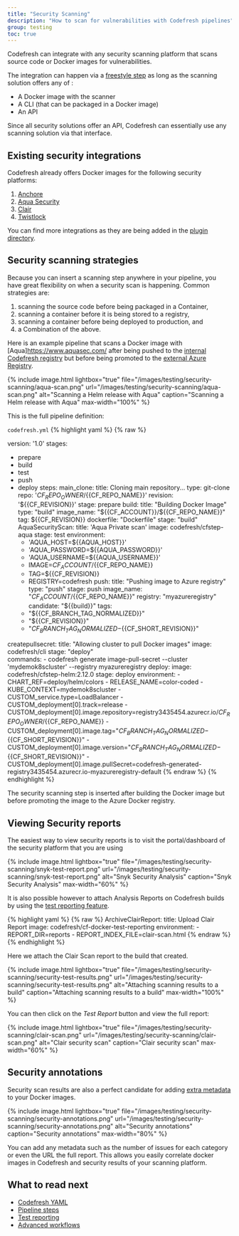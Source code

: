 ```yaml
---
title: "Security Scanning"
description: "How to scan for vulnerabilities with Codefresh pipelines"
group: testing
toc: true
---
```


Codefresh can integrate with any security scanning platform that scans source code or Docker images for vulnerabilities.

The integration can happen via a [freestyle step]({{site.baseurl}}/docs/codefresh-yaml/steps/freestyle/) as long as the scanning solution offers any of :

* A Docker image with the scanner
* A CLI (that can be packaged in a Docker image)
* An API

Since all security solutions offer an API, Codefresh can essentially use any scanning solution via that interface.


## Existing security integrations

Codefresh already offers Docker images for the following security platforms:

1. [Anchore](https://steps.codefresh.io/plugin/anchore-plugin)
1. [Aqua Security](https://steps.codefresh.io/plugin/cfstep-aqua)
1. [Clair](https://steps.codefresh.io/plugin/cfstep-paclair)
1. [Twistlock](https://steps.codefresh.io/plugin/cf-twistlock)


You can find more integrations as they are being added in the [plugin directory](https://steps.codefresh.io/).


## Security scanning strategies

Because you can insert a scanning step anywhere in your pipeline, you have great flexibility on when a security scan is happening. Common strategies are:

1. scanning the source code before being packaged in a Container,
1. scanning a container before it is being stored to a registry,
1. scanning a container before being deployed to production, and
1. a Combination of the above.

Here is an example pipeline that scans a Docker image with [Aqua]https://www.aquasec.com/ after being pushed to the [internal Codefresh registry]({{site.baseurl}}/docs/docker-registries/codefresh-registry/) but before being promoted to the [external Azure Registry]({{site.baseurl}}/docs/docker-registries/external-docker-registries/azure-docker-registry/).

{% include image.html 
lightbox="true" 
file="/images/testing/security-scanning/aqua-scan.png" 
url="/images/testing/security-scanning/aqua-scan.png" 
alt="Scanning a Helm release with Aqua" 
caption="Scanning a Helm release with Aqua" 
max-width="100%" 
%}


This is the full pipeline definition:

`codefresh.yml`
{% highlight yaml %}
{% raw %}

version: '1.0'
stages:
  - prepare
  - build
  - test
  - push 
  - deploy
steps:
  main_clone:
    title: Cloning main repository...
    type: git-clone
    repo: '${{CF_REPO_OWNER}}/${{CF_REPO_NAME}}'
    revision: '${{CF_REVISION}}'
    stage: prepare
  build:
    title: "Building Docker Image"
    type: "build"
    image_name: "${{CF_ACCOUNT}}/${{CF_REPO_NAME}}"
    tag: ${{CF_REVISION}}
    dockerfile: "Dockerfile"
    stage: "build"  
  AquaSecurityScan:
    title: 'Aqua Private scan'
    image: codefresh/cfstep-aqua
    stage: test
    environment:
      - 'AQUA_HOST=${{AQUA_HOST}}'
      - 'AQUA_PASSWORD=${{AQUA_PASSWORD}}'
      - 'AQUA_USERNAME=${{AQUA_USERNAME}}'
      - IMAGE=${{CF_ACCOUNT}}/${{CF_REPO_NAME}}
      - TAG=${{CF_REVISION}}
      - REGISTRY=codefresh
  push:
    title: "Pushing image to Azure registry"
    type: "push"
    stage: push
    image_name: "${{CF_ACCOUNT}}/${{CF_REPO_NAME}}"
    registry: "myazureregistry"
    candidate: "${{build}}"
    tags:
      - "${{CF_BRANCH_TAG_NORMALIZED}}"
      - "${{CF_REVISION}}"
      - "${{CF_BRANCH_TAG_NORMALIZED}}-${{CF_SHORT_REVISION}}"    

  createpullsecret:
    title: "Allowing cluster to pull Docker images"
    image: codefresh/cli
    stage: "deploy"  
    commands:
    - codefresh generate image-pull-secret --cluster 'mydemok8scluster' --registry myazureregistry 
  deploy:
    image: codefresh/cfstep-helm:2.12.0
    stage: deploy
    environment:
      - CHART_REF=deploy/helm/colors
      - RELEASE_NAME=color-coded
      - KUBE_CONTEXT=mydemok8scluster
      - CUSTOM_service.type=LoadBalancer
      - CUSTOM_deployment[0].track=release
      - CUSTOM_deployment[0].image.repository=registry3435454.azurecr.io/${{CF_REPO_OWNER}}/${{CF_REPO_NAME}}
      - CUSTOM_deployment[0].image.tag="${{CF_BRANCH_TAG_NORMALIZED}}-${{CF_SHORT_REVISION}}"
      - CUSTOM_deployment[0].image.version="${{CF_BRANCH_TAG_NORMALIZED}}-${{CF_SHORT_REVISION}}"
      - CUSTOM_deployment[0].image.pullSecret=codefresh-generated-registry3435454.azurecr.io-myazureregistry-default
{% endraw %}
{% endhighlight %}

The security scanning step is inserted after building the Docker image but before promoting the image to the Azure Docker registry.


## Viewing Security reports

The easiest way to view security reports is to visit the portal/dashboard of the security platform that you are using

{% include image.html 
lightbox="true" 
file="/images/testing/security-scanning/snyk-test-report.png" 
url="/images/testing/security-scanning/snyk-test-report.png" 
alt="Snyk Security Analysis" 
caption="Snyk Security Analysis" 
max-width="60%" 
%}

It is also possible however to attach Analysis Reports on Codefresh builds by using the [test reporting feature]({{site.baseurl}}/docs/testing/test-reports/).

{% highlight yaml %}
{% raw %}
  ArchiveClairReport:
  title: Upload Clair Report
  image: codefresh/cf-docker-test-reporting
  environment:
    - REPORT_DIR=reports
    - REPORT_INDEX_FILE=clair-scan.html
{% endraw %}
{% endhighlight %}

Here we attach the Clair Scan report to the build that created. 


{% include image.html 
lightbox="true" 
file="/images/testing/security-scanning/security-test-results.png" 
url="/images/testing/security-scanning/security-test-results.png" 
alt="Attaching scanning results to a build" 
caption="Attaching scanning results to a build" 
max-width="100%" 
%}

You can then click on the *Test Report* button and view the full report:

{% include image.html 
lightbox="true" 
file="/images/testing/security-scanning/clair-scan.png" 
url="/images/testing/security-scanning/clair-scan.png" 
alt="Clair security scan" 
caption="Clair security scan" 
max-width="60%" 
%}


## Security annotations

Security scan results are also a perfect candidate for adding [extra metadata]({{site.baseurl}}/docs/docker-registries/metadata-annotations/) to your Docker images.

{% include image.html 
lightbox="true" 
file="/images/testing/security-scanning/security-annotations.png" 
url="/images/testing/security-scanning/security-annotations.png" 
alt="Security annotations" 
caption="Security annotations" 
max-width="80%" 
%}

You can add any metadata such as the number of issues for each category or even the URL the full report. This allows you easily correlate docker images in Codefresh and security results of your scanning platform.

## What to read next

* [Codefresh YAML]({{site.baseurl}}/docs/codefresh-yaml/what-is-the-codefresh-yaml/)
* [Pipeline steps]({{site.baseurl}}/docs/codefresh-yaml/steps/)
* [Test reporting]({{site.baseurl}}/docs/testing/test-reports/)
* [Advanced workflows]({{site.baseurl}}/docs/codefresh-yaml/advanced-workflows/)